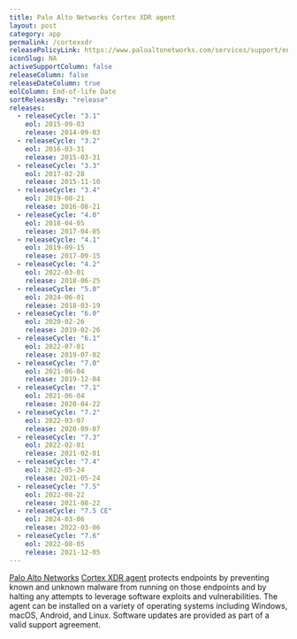 ```yaml
---
title: Palo Alto Networks Cortex XDR agent
layout: post
category: app
permalink: /cortexxdr
releasePolicyLink: https://www.paloaltonetworks.com/services/support/end-of-life-announcements/end-of-life-summary
iconSlug: NA
activeSupportColumn: false
releaseColumn: false
releaseDateColumn: true
eolColumn: End-of-life Date
sortReleasesBy: "release"
releases:
  - releaseCycle: "3.1"
    eol: 2015-09-03
    release: 2014-09-03
  - releaseCycle: "3.2"
    eol: 2016-03-31
    release: 2015-03-31
  - releaseCycle: "3.3"
    eol: 2017-02-28
    release: 2015-11-10
  - releaseCycle: "3.4"
    eol: 2019-08-21
    release: 2016-08-21
  - releaseCycle: "4.0"
    eol: 2018-04-05
    release: 2017-04-05
  - releaseCycle: "4.1"
    eol: 2019-09-15
    release: 2017-09-15
  - releaseCycle: "4.2"
    eol: 2022-03-01
    release: 2018-06-25
  - releaseCycle: "5.0"
    eol: 2024-06-01
    release: 2018-03-19
  - releaseCycle: "6.0"
    eol: 2020-02-26
    release: 2019-02-26
  - releaseCycle: "6.1"
    eol: 2022-07-01
    release: 2019-07-02
  - releaseCycle: "7.0"
    eol: 2021-06-04
    release: 2019-12-04
  - releaseCycle: "7.1"
    eol: 2021-06-04
    release: 2020-04-22
  - releaseCycle: "7.2"
    eol: 2022-03-07
    release: 2020-09-07
  - releaseCycle: "7.3"
    eol: 2022-02-01
    release: 2021-02-01
  - releaseCycle: "7.4"
    eol: 2022-05-24
    release: 2021-05-24
  - releaseCycle: "7.5"
    eol: 2022-08-22
    release: 2021-08-22
  - releaseCycle: "7.5 CE"
    eol: 2024-03-06
    release: 2022-03-06
  - releaseCycle: "7.6"
    eol: 2022-08-05
    release: 2021-12-05
---
```

[Palo Alto Networks](https://www.paloaltonetworks.com/) [Cortex XDR agent](https://docs.paloaltonetworks.com/cortex/cortex-xdr.html) protects endpoints by preventing known and unknown malware from running on those endpoints and by halting any attempts to leverage software exploits and vulnerabilities. The agent can be installed on a variety of operating systems including Windows, macOS, Android, and Linux.
Software updates are provided as part of a valid support agreement.
